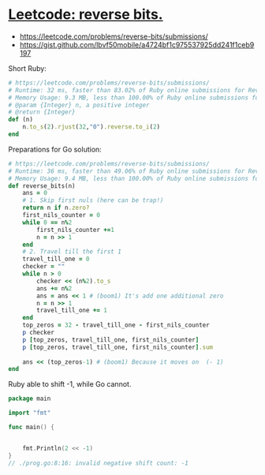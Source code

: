 # [Leetcode: reverse bits.](https://leetcode.com/problems/reverse-bits/submissions/)

- https://leetcode.com/problems/reverse-bits/submissions/
- https://gist.github.com/lbvf50mobile/a4724bf1c975537925dd241f1ceb9197

Short Ruby:
```Ruby
# https://leetcode.com/problems/reverse-bits/submissions/
# Runtime: 32 ms, faster than 83.02% of Ruby online submissions for Reverse Bits.
# Memory Usage: 9.3 MB, less than 100.00% of Ruby online submissions for Reverse Bits.
# @param {Integer} n, a positive integer
# @return {Integer}
def (n)
    n.to_s(2).rjust(32,"0").reverse.to_i(2)
end
```

Preparations for Go solution:

```Ruby
# https://leetcode.com/problems/reverse-bits/submissions/
# Runtime: 36 ms, faster than 49.06% of Ruby online submissions for Reverse Bits.
# Memory Usage: 9.4 MB, less than 100.00% of Ruby online submissions for
def reverse_bits(n)
    ans = 0
    # 1. Skip first nuls (here can be trap!)
    return n if n.zero?
    first_nils_counter = 0
    while 0 == n%2
        first_nils_counter +=1
        n = n >> 1
    end
    # 2. Travel till the first 1
    travel_till_one = 0
    checker = ""
    while n > 0
        checker << (n%2).to_s
        ans += n%2
        ans = ans << 1 # (boom1) It's add one additional zero
        n = n >> 1
        travel_till_one += 1
    end
    top_zeros = 32 - travel_till_one - first_nils_counter
    p checker
    p [top_zeros, travel_till_one, first_nils_counter]
    p [top_zeros, travel_till_one, first_nils_counter].sum
    
    ans << (top_zeros-1) # (boom1) Because it moves on  (- 1)
end
```
Ruby able to shift -1, while Go cannot.

```Go
package main

import "fmt"

func main() {


	fmt.Println(2 << -1)
}
// ./prog.go:8:16: invalid negative shift count: -1
```